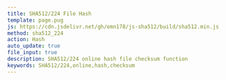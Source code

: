 ```yaml
---
title: SHA512/224 File Hash
template: page.pug
js: https://cdn.jsdelivr.net/gh/emn178/js-sha512/build/sha512.min.js
method: sha512_224
action: Hash
auto_update: true
file_input: true
description: SHA512/224 online hash file checksum function
keywords: SHA512/224,online,hash,checksum
---
```

